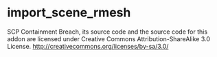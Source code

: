 # import_scene_rmesh
SCP Containment Breach, its source code and the source code for this addon are licensed under Creative Commons Attribution-ShareAlike 3.0 License.
http://creativecommons.org/licenses/by-sa/3.0/
